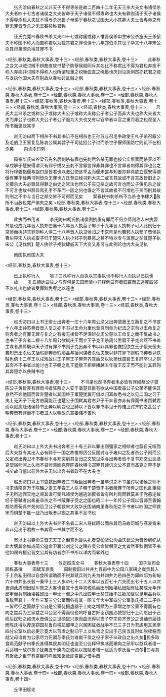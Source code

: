 <!-- { "loadSidebar": true } -->
　　张氏洽曰春秋之义非天子不得専杀是故二百四十二年无天王杀大夫文书诸侯杀大夫者四十七古者诸侯之大夫皆命于天子诸侯不得専命也大夫有罪则请于天子诸侯不得専杀也大夫犹不得专杀况世子母弟乎春秋之世国无大小其卿大夫士皆専命之有罪无罪皆专杀之无王甚矣称君称

　　汪氏克寛曰春秋书杀大夫四十七或称国或称人惟晋侯杀申生宋公杀痤天王杀佞夫不称国不称人而直称君以为独其君之罪也僖十六年郑伯杀其世子华文十八年宋公杀其母弟须杀得其罪不书

<经部,春秋类,春秋大事表,卷十三>
<经部,春秋类,春秋大事表,卷十三>
　　此春秋之变文以贼讨贼不辨曲直故书楚子防蔡侯般同斥其名比不称君比不得为君也弃疾不称人弃疾非讨贼不得称人也所谓轻重之权衡曲直之绳墨也庆封见执例然亦弑君之贼与泛执他国大夫有别故从春秋讨乱贼之例

<经部,春秋类,春秋大事表,卷十三>
<经部,春秋类,春秋大事表,卷十三>
<经部,春秋类,春秋大事表,卷十三>
<经部,春秋类,春秋大事表,卷十三>
<经部,春秋类,春秋大事表,卷十三>
<经部,春秋类,春秋大事表,卷十三>
<经部,春秋类,春秋大事表,卷十三>
<经部,春秋类,春秋大事表,卷十三>
<经部,春秋类,春秋大事表,卷十三>
　　吕氏大圭曰杀之或称公子或称大夫公子或称大夫称公子者公子而非大夫也称大夫者大夫而非公子也称大夫公子者公子而为大夫也又有以官举者以官之重而着之也观圣人所书而褒贬寓乎

　　赵氏汸曰两下相杀不书其书讥不在相杀也王孙苏与召毛争政使王札子杀召戴公及毛伯卫王室复乱陈哀公属其嬖子干司徒招公子过而杀世子偃师国防亡则讥不在相杀矣
　　内讳杀曰刺

　　霞峯华氏曰谷梁云先名后刺杀有罪也先刺后名杀无罪也按公实惧晋而杀买以不卒戍解于楚安得谓买有罪乎或又云刺不言罪言罪非其罪也不言罪者刺得其罪也公之将行穆姜指偃与鉏曰是皆君也以激公使逐季孟而偃未尝与知姜亦非真欲立偃安得谓偃有罪乎经两书刺皆杀无罪也方氏苞曰经书刺大夫二或言其故或不言其故皆旧史之文葢杀大夫必録其得罪之由史之常法也然公子买见杀之故可言也而公子偃见杀之故不可言也故书辞异焉孔手不革而一因之何也偃之不言其故者不可増也于买而削其故则刑之不中与当日之邦交皆不可得而见矣
　　案春秋书刺杀所不当杀也书肆大赦所不当赦也寛严俱失之矣
<经部,春秋类,春秋大事表,卷十三>
<经部,春秋类,春秋大事表,卷十三>
<经部,春秋类,春秋大事表,卷十三>

　　此执而书用者
　　李氏防曰胡氏执诸侯例执虽有罪而不归京师则称人宋执婴齐是也成九年晋人执郑伯襄十六年晋人执莒子邾子十九年晋人执邾子可入此例归于京师而执非其罪则称人僖二十八年晋人执卫侯归之于京师是也若邾人执鄫子晋侯执曹伯畀宋人执戎蛮子归于楚宋人执小邾子则暴恶之甚不特以专与滥罪之矣其楚子执宋公【见伐例】楚人执徐子戎狄肆威天下大变又非可与此例论也内大夫见执

　　他国执他国大夫

<经部,春秋类,春秋大事表,卷十三>

　　已上执称行人
　　啖子曰凡称行人而执以其事执也不称行人而执以已执也
　　放
　　孔氏頴达曰放之与奔俱是去国而情小异释例曰奔者廹窘而去逃死四邻不以礼出也放者受罪黜免宥之以逺也

<经部,春秋类,春秋大事表,卷十三>
<经部,春秋类,春秋大事表,卷十三>
<经部,春秋类,春秋大事表,卷十三>
<经部,春秋类,春秋大事表,卷十三>
<经部,春秋类,春秋大事表,卷十三>

　　赵氏汸曰以上书王卿士出奔者一庄十六年周公忌父出奔虢惠王立而复之不书宣十六年王孙苏奔晋晋人复之亦不书以王命为重也至尊制命为纪法之宗茍以王命复之则奔者之有罪无罪与复之之有援无援皆不足深辨矣周公楚以王命复之而不反故书之也书王子奔者二桓十八年周公欲弑庄王而立王子克王杀周公黒肩王子克奔燕不书盖主谋者黒肩既以天子讨有罪不书则子克出奔不书以非其罪也儋括欲立王子佞夫佞夫弗知景王杀佞夫括瑕廖奔晋瑕廖葢与括同谋者杀佞夫既以非其罪书则瑕书奔者以佚贼也僖十二年王以戍难故讨王子带王子带奔齐其后又以狄师伐周襄王复辟卒讨之则其奔齐不书者以能讨也王子朝之乱王猛敬王相继播越五年敬王反正而不能讨其罪则其奔楚亦以佚贼书也

<经部,春秋类,春秋大事表,卷十三>
　　不书是也然书奔者未必皆有罪如蔡公子燮陈公子黄皆非有罪而书者陈蔡之人安于事楚其臣有欲从中国者虽公子公弟不能保其身然不奔他国而皆奔楚者以其国终于事楚犹冀可借以归耳故悉书之以见二国之习于夷上无天子下无方伯莫能正也楚公子围弑其君右尹子干奔晋亦非有罪而书者围弑君而以疟疾赴诸侯特书比奔以明变也卫鱄以下皆以罪书事见于传惟卫讨齐豹之乱公子朝奔晋有罪而不书者卫人以朝故杀宣姜讳不告也

<经部,春秋类,春秋大事表,卷十三>
<经部,春秋类,春秋大事表,卷十三>
<经部,春秋类,春秋大事表,卷十三>
<经部,春秋类,春秋大事表,卷十三>
<经部,春秋类,春秋大事表,卷十三>

　　赵氏汸曰以上外大夫书出奔者三十有三非以罪出则彊家之相倾者也葢自元咺而后大夫益专其出入必有闗于一国之故惟郑厉公反国讨与于雍纠之乱者杀公子阏而公父定叔出奔卫不书春秋不与郑突削其复归之文故见杀与出奔者皆不复书郑文公恶髙克使宿师河上久而不召师溃而克奔陈春秋特书郑弃其师讥文公不君而髙克之奔不足书矣故自僖以前外大夫无以出奔书者政不在大夫也

　　赵氏汸曰以上书簒弑出奔者二书叛臣出奔者一虽卒讨之不书虽讨以诸侯之师不书宋请南宫万于陈醢之定五年春王人杀子朝于楚皆不书者蔽罪于所奔之国也乱臣贼子无所逃罪天地之间其谁可受凡诸侯为逋逃渊薮者皆有所利焉而罪莫甚于党恶逆故经于簒弑者出奔虽卒杀之不书蔽罪于受之之国也昭二十一年传公子城以晋师至曹翰胡防晋荀呉齐苑何忌卫公子朝救宋大败华氏围诸南里春秋削之不书者以四国之师救宋而惧楚不能一战乃出叛者以説之其事不足书也

　　赵氏汸曰以上外大夫书奔不名者二宋人将弑昭公而杀其司马故司城与髙哀皆来奔非见出于君故一书其官一书其字而不名

　　案以上书锡命三皆志天王之僭赏也最失礼者莫如虢公命曲沃武公为晋侯纲纪从此大壊其余如成简公追命卫襄公刘定公之赐齐灵公命皆僭赏之尢者然春秋例皆不书他如赐齐桓公晋文公其有功者亦不书所以详内而畧外也

　　春秋大事表卷十三
　　敛定四库全书
　　春秋大事表卷十四
　　国子监司业顾栋髙撰
　　田赋军旅表
　　周制授田以井井九百亩中为公田八家耕之嵗贡其入于上余私田得以自食所谓助而不税其赋兵则九夫为井四井为邑四邑为邱四邱为甸甸六十四井出长毂一乗甲士三人歩卒七十二人大率以五百七十六夫而出七十五人以次更调此周制田赋军旅之大畧也自宣十五年初税畆而田制始壊私田始有征矣成元年作邱甲而兵制始壊每邱出一甲士一甸之中凡出四甲士矣其始不过欲加赋以足用益兵以备敌至襄十一年作三军三分公室而各有其一昭五年舍中军四分公室季氏择二二子各一皆尽征之而献于公自是公室徒拥虚器于上向之増赋为三家増之尔公室不得而有也向之益兵为三家益之耳公室不得而役也呜呼自古奸臣窃国必使怨归于上而恩出于己而后民归之如流水晋僖公之世硕鼠兴歌而曲沃得以支子夺宗矣齐景公之世踊贵屦贱而陈氏得以厚施窃国矣鲁自税畆邱甲之兴民困征敛战争不已三子日为君虐用其民至四分公室以后必更示寛大以苛虐之制归于上以纵舍之实出于己民当其时如脱桎梏而就父母谁肯为公家尽力死鬭与季氏为难哉干侯之役子家子曰政自之出久矣民多取食焉范献子曰季氏甚得其民其明证也迨至公徒释甲执冰而踞向之邱甲以益兵者増一兵适増一敌尔货子犹粟五千庾向之税畆以加赋者増一赋适为季氏蓄一资尔曰与其有聚敛之臣宁有盗臣呜呼谁知聚敛即盗臣之借手哉

<经部,春秋类,春秋大事表,卷十四>
<经部,春秋类,春秋大事表,卷十四>
<经部,春秋类,春秋大事表,卷十四>
<经部,春秋类,春秋大事表,卷十四>
<经部,春秋类,春秋大事表,卷十四>

　　丘甲田赋论
